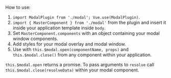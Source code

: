 How to use:

1) `import ModalPlugin from './modal'; Vue.use(ModalPlugin)`.
2) `import { MasterComponent } from './modal'` from the plugin and insert it inside your application template inside `body`.
3) Set `MasterComponent.components` with an object containing your modal window components.
4) Add styles for your modal overlay and modal window.
5) Use with `this.$modal.open(componentName, props)` and `this.$modal.close()` from any component within your application.

`this.$modal.open` returns a promise.
To pass arguments to `resolve` call `this.$modal.close(resolveData)` within your modal component.